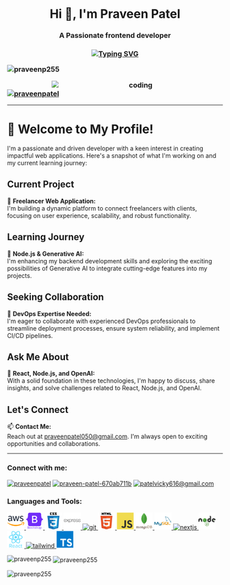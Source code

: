 <h1 align="center">Hi 👋, I'm Praveen Patel</h1>
<h3 align="center">A Passionate frontend developer </h3>

<h3 align="center"><a href="https://git.io/typing-svg"><img  src="https://readme-typing-svg.demolab.com?font=ARIAL+BOLD&pause=1000&color=F70707&random=false&width=435&lines=FULL+STACK+DEVELOPER;OPEN+SOURCE+CONTRIBUTOR;FREELANCER" alt="Typing SVG" /></a>

<p align="left"> <img src="https://komarev.com/ghpvc/?username=praveenp255&label=Profile%20views&color=0e75b6&style=flat" alt="praveenp255" /> </p>
<img align="right" alt="coding" width="400" src="https://user-images.githubusercontent.com/55389276/140866485-8fb1c876-9a8f-4d6a-98dc-08c4981eaf70.gif">

<p align="left"> <a href="https://twitter.com/praveenpatel" target="blank"><img src="https://img.shields.io/twitter/follow/praveenpatel?logo=twitter&style=for-the-badge" alt="praveenpatel" /></a> </p>

---

# 🚀 Welcome to My Profile!

I'm a passionate and driven developer with a keen interest in creating impactful web applications. Here's a snapshot of what I'm working on and my current learning journey:

## Current Project
🔭 **Freelancer Web Application:**  
I'm building a dynamic platform to connect freelancers with clients, focusing on user experience, scalability, and robust functionality.

## Learning Journey
🌱 **Node.js & Generative AI:**  
I'm enhancing my backend development skills and exploring the exciting possibilities of Generative AI to integrate cutting-edge features into my projects.

## Seeking Collaboration
🤝 **DevOps Expertise Needed:**  
I'm eager to collaborate with experienced DevOps professionals to streamline deployment processes, ensure system reliability, and implement CI/CD pipelines.

## Ask Me About
💬 **React, Node.js, and OpenAI:**  
With a solid foundation in these technologies, I'm happy to discuss, share insights, and solve challenges related to React, Node.js, and OpenAI.

## Let's Connect
📫 **Contact Me:**  
Reach out at [praveenpatel050@gmail.com](mailto:praveenpatel050@gmail.com). I'm always open to exciting opportunities and collaborations.

---

<h3 align="left">Connect with me:</h3>
<p align="left">
<a href="https://twitter.com/praveenpatel" target="blank"><img align="center" src="https://raw.githubusercontent.com/rahuldkjain/github-profile-readme-generator/master/src/images/icons/Social/twitter.svg" alt="praveenpatel" height="30" width="40" /></a>
<a href="https://linkedin.com/in/praveen-patel-670ab711b" target="blank"><img align="center" src="https://raw.githubusercontent.com/rahuldkjain/github-profile-readme-generator/master/src/images/icons/Social/linked-in-alt.svg" alt="praveen-patel-670ab711b" height="30" width="40" /></a>
<a href="https://fb.com/patelvicky616@gmail.com" target="blank"><img align="center" src="https://raw.githubusercontent.com/rahuldkjain/github-profile-readme-generator/master/src/images/icons/Social/facebook.svg" alt="patelvicky616@gmail.com" height="30" width="40" /></a>
</p>

<h3 align="left">Languages and Tools:</h3>
<p align="left"> <a href="https://aws.amazon.com" target="_blank" rel="noreferrer"> <img src="https://raw.githubusercontent.com/devicons/devicon/master/icons/amazonwebservices/amazonwebservices-original-wordmark.svg" alt="aws" width="40" height="40"/> </a> <a href="https://getbootstrap.com" target="_blank" rel="noreferrer"> <img src="https://raw.githubusercontent.com/devicons/devicon/master/icons/bootstrap/bootstrap-plain-wordmark.svg" alt="bootstrap" width="40" height="40"/> </a> <a href="https://www.w3schools.com/css/" target="_blank" rel="noreferrer"> <img src="https://raw.githubusercontent.com/devicons/devicon/master/icons/css3/css3-original-wordmark.svg" alt="css3" width="40" height="40"/> </a> <a href="https://expressjs.com" target="_blank" rel="noreferrer"> <img src="https://raw.githubusercontent.com/devicons/devicon/master/icons/express/express-original-wordmark.svg" alt="express" width="40" height="40"/> </a> <a href="https://git-scm.com/" target="_blank" rel="noreferrer"> <img src="https://www.vectorlogo.zone/logos/git-scm/git-scm-icon.svg" alt="git" width="40" height="40"/> </a> <a href="https://www.w3.org/html/" target="_blank" rel="noreferrer"> <img src="https://raw.githubusercontent.com/devicons/devicon/master/icons/html5/html5-original-wordmark.svg" alt="html5" width="40" height="40"/> </a> <a href="https://developer.mozilla.org/en-US/docs/Web/JavaScript" target="_blank" rel="noreferrer"> <img src="https://raw.githubusercontent.com/devicons/devicon/master/icons/javascript/javascript-original.svg" alt="javascript" width="40" height="40"/> </a> <a href="https://www.mongodb.com/" target="_blank" rel="noreferrer"> <img src="https://raw.githubusercontent.com/devicons/devicon/master/icons/mongodb/mongodb-original-wordmark.svg" alt="mongodb" width="40" height="40"/> </a> <a href="https://www.mysql.com/" target="_blank" rel="noreferrer"> <img src="https://raw.githubusercontent.com/devicons/devicon/master/icons/mysql/mysql-original-wordmark.svg" alt="mysql" width="40" height="40"/> </a> <a href="https://nextjs.org/" target="_blank" rel="noreferrer"> <img src="https://cdn.worldvectorlogo.com/logos/nextjs-2.svg" alt="nextjs" width="40" height="40"/> </a> <a href="https://nodejs.org" target="_blank" rel="noreferrer"> <img src="https://raw.githubusercontent.com/devicons/devicon/master/icons/nodejs/nodejs-original-wordmark.svg" alt="nodejs" width="40" height="40"/> </a> <a href="https://reactjs.org/" target="_blank" rel="noreferrer"> <img src="https://raw.githubusercontent.com/devicons/devicon/master/icons/react/react-original-wordmark.svg" alt="react" width="40" height="40"/> </a> <a href="https://tailwindcss.com/" target="_blank" rel="noreferrer"> <img src="https://www.vectorlogo.zone/logos/tailwindcss/tailwindcss-icon.svg" alt="tailwind" width="40" height="40"/> </a> <a href="https://www.typescriptlang.org/" target="_blank" rel="noreferrer"> <img src="https://raw.githubusercontent.com/devicons/devicon/master/icons/typescript/typescript-original.svg" alt="typescript" width="40" height="40"/> </a> </p>

<p><img align="left" src="https://github-readme-stats.vercel.app/api/top-langs?username=praveenp255&show_icons=true&locale=en&layout=compact" alt="praveenp255" /></p>

<p>&nbsp;<img align="center" src="https://github-readme-stats.vercel.app/api?username=praveenp255&show_icons=true&locale=en" alt="praveenp255" /></p>

<p><img align="center" src="https://github-readme-streak-stats.herokuapp.com/?user=praveenp255&" alt="praveenp255" /></p>
